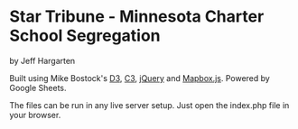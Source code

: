 Star Tribune - Minnesota Charter School Segregation
================

by Jeff Hargarten

Built using Mike Bostock's [D3](https://github.com/mbostock/d3), [C3](https://github.com/masayuki0812/c3), [jQuery](https://github.com/jquery/jquery) and [Mapbox.js](https://www.mapbox.com/mapbox.js/api/v2.2.2/). Powered by Google Sheets.

The files can be run in any live server setup. Just open the index.php file in your browser.